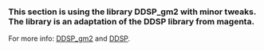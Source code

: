 ### This section is using the library DDSP_gm2 with minor tweaks. The library is an adaptation of the DDSP library from magenta.

For more info: [DDSP_gm2](https://github.com/gianmarcohutter/ddsp_gm2) and [DDSP](https://github.com/magenta/ddsp).

